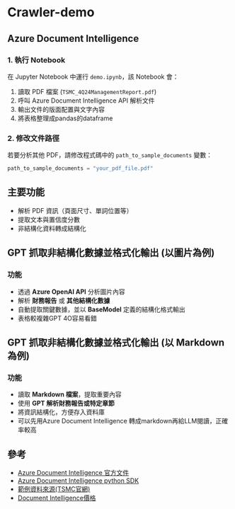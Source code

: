 # Crawler-demo
## Azure Document Intelligence
### 1. 執行 Notebook
在 Jupyter Notebook 中運行 `demo.ipynb`，該 Notebook 會：
1. 讀取 PDF 檔案 (`TSMC_4Q24ManagementReport.pdf`)
2. 呼叫 Azure Document Intelligence API 解析文件
3. 輸出文件的版面配置與文字內容
4. 將表格整理成pandas的dataframe

### 2. 修改文件路徑
若要分析其他 PDF，請修改程式碼中的 `path_to_sample_documents` 變數：
```python
path_to_sample_documents = "your_pdf_file.pdf"
```

## 主要功能
- 解析 PDF 資訊（頁面尺寸、單詞位置等）
- 提取文本與置信度分數
- 非結構化資料轉成結構化

## GPT 抓取非結構化數據並格式化輸出 (以圖片為例)
### 功能
- 透過 **Azure OpenAI API** 分析圖片內容
- 解析 **財務報告** 或 **其他結構化數據**
- 自動提取關鍵數據，並以 **BaseModel** 定義的結構化格式輸出
- 表格較複雜GPT 4O容易看錯

## GPT 抓取非結構化數據並格式化輸出 (以 Markdown 為例)
### 功能
- 讀取 **Markdown 檔案**，提取重要內容
- 使用 **GPT 解析財務報告或特定章節**
- 將資訊結構化，方便存入資料庫
- 可以先用Azure Document Intelligence 轉成markdown再給LLM閱讀，正確率較高


## 參考
- [Azure Document Intelligence 官方文件](https://learn.microsoft.com/en-us/azure/ai-services/document-intelligence/)
- [Azure Document Intelligence python SDK](https://learn.microsoft.com/en-us/azure/ai-services/document-intelligence/quickstarts/get-started-sdks-rest-api?view=doc-intel-4.0.0&pivots=programming-language-python)
- [範例資料來源(TSMC官網)](https://investor.tsmc.com/chinese/quarterly-results/2024/q4)
- [Document Intelligence價格](https://azure.microsoft.com/en-us/pricing/details/ai-document-intelligence/)